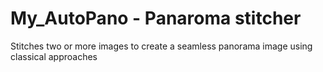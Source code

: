 # My_AutoPano - Panaroma stitcher
Stitches two or more images to create a seamless panorama image using classical approaches
